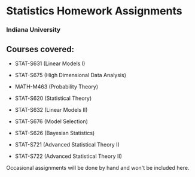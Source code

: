 # Statistics Homework Assignments

### Indiana University

## Courses covered:

* STAT-S631 (Linear Models I)
* STAT-S675 (High Dimensional Data Analysis)
* MATH-M463 (Probability Theory)

* STAT-S620 (Statistical Theory)
* STAT-S632 (Linear Models II)
* STAT-S676 (Model Selection)

* STAT-S626 (Bayesian Statistics)
* STAT-S721 (Advanced Statistical Theory I)
* STAT-S722 (Advanced Statistical Theory II)

Occasional assignments will be done by hand and won't be included here.
